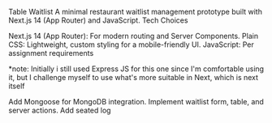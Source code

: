 Table Waitlist 
A minimal restaurant waitlist management prototype built with Next.js 14 (App Router) and JavaScript.
Tech Choices

Next.js 14 (App Router): For modern routing and Server Components.
Plain CSS: Lightweight, custom styling for a mobile-friendly UI.
JavaScript: Per assignment requirements


*note: Initially i still used Express JS for this one since I'm comfortable using it, but I challenge myself to use what's more suitable in Next, which is next itself


Add Mongoose for MongoDB integration.
Implement waitlist form, table, and server actions.
Add seated log 
